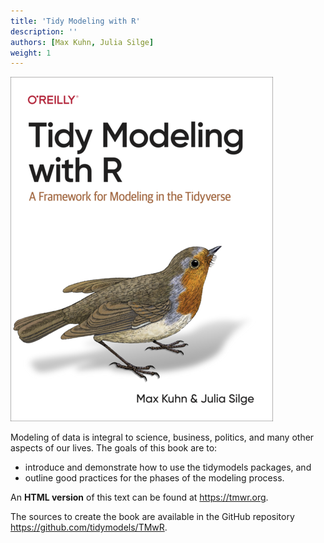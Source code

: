```yaml
---
title: 'Tidy Modeling with R'
description: ''
authors: [Max Kuhn, Julia Silge]
weight: 1
---
```




![](cover.png)

Modeling of data is integral to science, business, politics, and many other aspects of our lives. The goals of this book are to:

- introduce and demonstrate how to use the tidymodels packages, and 
- outline good practices for the phases of the modeling process.

An **HTML version** of this text can be found at <https://tmwr.org>. 

The sources to create the book are available in the GitHub repository <https://github.com/tidymodels/TMwR>. 
